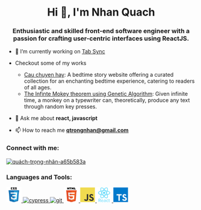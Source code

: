 <h1 align="center">Hi 👋, I'm Nhan Quach</h1>
<h3 align="center">Enthusiastic and skilled front-end software engineer with a passion for crafting user-centric interfaces using ReactJS.</h3>

- 🔭 I’m currently working on [Tab Sync](https://chromewebstore.google.com/detail/tab-sync/bokjahifgpgcilgpmhmaammkjmhbmjbc)

- Checkout some of my works
  - [Cau chuyen hay](https://cauchuyenhay.netlify.app/): A bedtime story website offering a curated collection for an enchanting bedtime experience, catering to readers of all ages.
  - [The Infinte Mokey theorem using Genetic Algorithm](https://github.com/nhanquach/GA-Monkey-Example): Given infinite time, a monkey on a typewriter can, theoretically, produce any text through random key presses.
  

- 💬 Ask me about **react, javascript**

- 📫 How to reach me **qtrongnhan@gmail.com**

<h3 align="left">Connect with me:</h3>
<p align="left">
<a href="https://linkedin.com/in/quách-trọng-nhân-a65b583a" target="blank"><img align="center" src="https://raw.githubusercontent.com/rahuldkjain/github-profile-readme-generator/master/src/images/icons/Social/linked-in-alt.svg" alt="quách-trọng-nhân-a65b583a" height="30" width="40" /></a>
</p>

<h3 align="left">Languages and Tools:</h3>
<p align="left"> <a href="https://www.w3schools.com/css/" target="_blank" rel="noreferrer"> <img src="https://raw.githubusercontent.com/devicons/devicon/master/icons/css3/css3-original-wordmark.svg" alt="css3" width="40" height="40"/> </a> <a href="https://www.cypress.io" target="_blank" rel="noreferrer"> <img src="https://raw.githubusercontent.com/simple-icons/simple-icons/6e46ec1fc23b60c8fd0d2f2ff46db82e16dbd75f/icons/cypress.svg" alt="cypress" width="40" height="40"/> </a> <a href="https://git-scm.com/" target="_blank" rel="noreferrer"> <img src="https://www.vectorlogo.zone/logos/git-scm/git-scm-icon.svg" alt="git" width="40" height="40"/> </a> <a href="https://www.w3.org/html/" target="_blank" rel="noreferrer"> <img src="https://raw.githubusercontent.com/devicons/devicon/master/icons/html5/html5-original-wordmark.svg" alt="html5" width="40" height="40"/> </a> <a href="https://developer.mozilla.org/en-US/docs/Web/JavaScript" target="_blank" rel="noreferrer"> <img src="https://raw.githubusercontent.com/devicons/devicon/master/icons/javascript/javascript-original.svg" alt="javascript" width="40" height="40"/> </a> <a href="https://reactjs.org/" target="_blank" rel="noreferrer"> <img src="https://raw.githubusercontent.com/devicons/devicon/master/icons/react/react-original-wordmark.svg" alt="react" width="40" height="40"/> </a> <a href="https://www.typescriptlang.org/" target="_blank" rel="noreferrer"> <img src="https://raw.githubusercontent.com/devicons/devicon/master/icons/typescript/typescript-original.svg" alt="typescript" width="40" height="40"/> </a> </p>